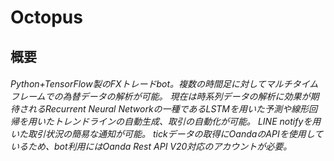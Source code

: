# Octopus

## 概要
###### Python+TensorFlow製のFXトレードbot。複数の時間足に対してマルチタイムフレームでの為替データの解析が可能。 現在は時系列データの解析に効果が期待されるRecurrent Neural Networkの一種であるLSTMを用いた予測や線形回帰を用いたトレンドラインの自動生成、取引の自動化が可能。 LINE notifyを用いた取引状況の簡易な通知が可能。 tickデータの取得にOandaのAPIを使用しているため、bot利用にはOanda Rest API V20対応のアカウントが必要。 
